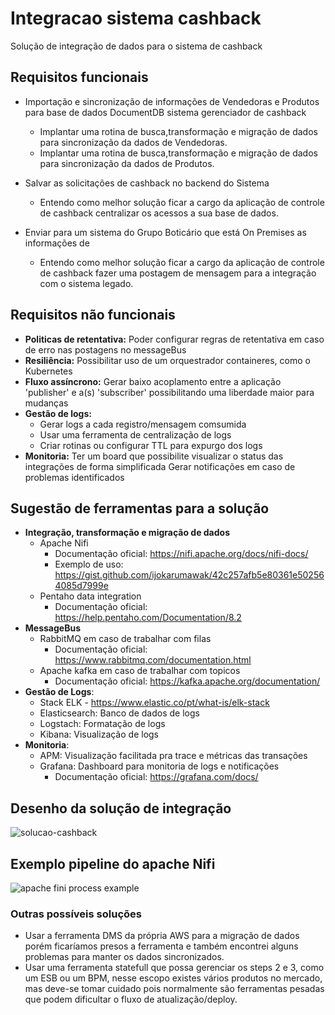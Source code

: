 # Integracao sistema cashback
Solução de integração de dados para o sistema de cashback

## Requisitos funcionais
	
* Importação e sincronização de informações de Vendedoras e Produtos para base de dados DocumentDB sistema gerenciador de cashback
    * Implantar uma rotina de busca,transformação e migração de dados para sincronização da dados de Vendedoras.
    * Implantar uma rotina de busca,transformação e migração de dados para sincronização da dados de Produtos.
	
* Salvar as solicitações de cashback no backend do Sistema 
    * Entendo como melhor solução ficar a cargo da aplicação de controle de cashback centralizar os acessos a sua base de dados.

* Enviar para um sistema do Grupo Boticário que está On Premises as informações de 
    * Entendo como melhor solução ficar a cargo da aplicação de controle de cashback fazer uma postagem de mensagem para a integração com o sistema legado.

## Requisitos não funcionais
* **Politicas de retentativa:** Poder configurar regras de retentativa em caso de erro nas postagens no messageBus
* **Resiliência:** Possibilitar uso de um orquestrador containeres, como o Kubernetes
* **Fluxo assíncrono:** Gerar baixo acoplamento entre a aplicação 'publisher' e a(s) 'subscriber' possibilitando uma liberdade maior para mudanças
* **Gestão de logs:** 
    * Gerar logs a cada registro/mensagem comsumida
    * Usar uma ferramenta de centralização de logs
    * Criar rotinas ou configurar TTL para expurgo dos logs
* **Monitoria:** Ter um board que possibilite visualizar o status das integrações de forma simplificada
		Gerar notificações em caso de problemas identificados

## Sugestão de ferramentas para a solução	
   * **Integração, transformação e migração de dados**
       * Apache Nifi
         * Documentação oficial: https://nifi.apache.org/docs/nifi-docs/
         * Exemplo de uso: https://gist.github.com/ijokarumawak/42c257afb5e80361e502564085d7999e
       * Pentaho data integration
         * Documentação oficial: https://help.pentaho.com/Documentation/8.2
   * **MessageBus**
       * RabbitMQ em caso de trabalhar com filas
         * Documentação oficial: https://www.rabbitmq.com/documentation.html
       * Apache kafka em caso de trabalhar com topicos
            * Documentação oficial: https://kafka.apache.org/documentation/
   * **Gestão de Logs**:
       * Stack ELK - https://www.elastic.co/pt/what-is/elk-stack
       * Elasticsearch: Banco de dados de logs
       * Logstach: Formatação de logs
       * Kibana: Visualização de logs       
   * **Monitoria**:
       * APM: Visualização facilitada pra trace e métricas das transações
       * Grafana: Dashboard para monitoria de logs e notificações
         * Documentação oficial: https://grafana.com/docs/

## Desenho da solução de integração
![solucao-cashback](https://user-images.githubusercontent.com/10811002/88495238-b5777800-cf8f-11ea-9201-041f8935ed2b.png)

## Exemplo pipeline do apache Nifi
![apache fini process example](https://user-images.githubusercontent.com/10811002/88494601-32552280-cf8d-11ea-85e7-61eea0fc81c4.png)

### Outras possíveis soluções
   * Usar a ferramenta DMS da própria AWS para a migração de dados
porém ficaríamos presos a ferramenta e também encontrei
alguns problemas para manter os dados sincronizados.
   * Usar uma ferramenta statefull que possa gerenciar os steps 2 e 3, como um ESB ou um BPM, nesse escopo existes vários produtos no mercado, mas deve-se tomar cuidado pois normalmente são ferramentas pesadas que podem dificultar o fluxo de atualização/deploy.
